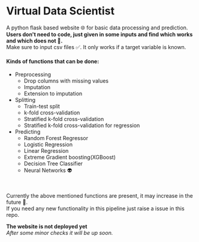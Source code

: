 # Virtual Data Scientist

A python flask based website :globe_with_meridians: for basic data processing and prediction.<br>
<b>Users don't need to code, just given in some inputs and find which works and which does not :cowboy_hat_face:.</b><br>
Make sure to input csv files :white_check_mark:. It only works if a target variable is known.<br>

<h4>Kinds of functions that can be done:</h4>

- Preprocessing
    - Drop columns with missing values
    - Imputation
    - Extension to imputation
- Splitting
    - Train-test split
    - k-fold cross-validation
    - Stratified k-fold cross-validation
    - Stratified k-fold cross-validation for regression
- Predicting
    - Random Forest Regressor
    - Logistic Regression
    - Linear Regression
    - Extreme Gradient boosting(XGBoost)
    - Decision Tree Classifier
    - Neural Networks :alien:
<br>

Currently the above mentioned functions are present, it may increase in the future :thinking:.<br> 
If you need any new functionality in this pipeline just raise a issue in this repo.

<strong>The website is not deployed yet</strong><br>
<i>After some minor checks it will be up soon.</i>
